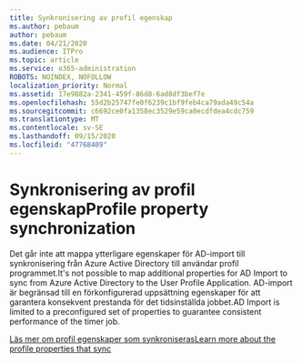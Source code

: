 ```yaml
---
title: Synkronisering av profil egenskap
ms.author: pebaum
author: pebaum
ms.date: 04/21/2020
ms.audience: ITPro
ms.topic: article
ms.service: o365-administration
ROBOTS: NOINDEX, NOFOLLOW
localization_priority: Normal
ms.assetid: 17e9882a-2341-459f-86d8-6ad8df3bef7e
ms.openlocfilehash: 55d2b25747fe0f6239c1bf9feb4ca79ada49c54a
ms.sourcegitcommit: c6692ce0fa1358ec3529e59ca0ecdfdea4cdc759
ms.translationtype: MT
ms.contentlocale: sv-SE
ms.lasthandoff: 09/15/2020
ms.locfileid: "47768409"
---
```

# <a name="profile-property-synchronization"></a><span data-ttu-id="39c70-102">Synkronisering av profil egenskap</span><span class="sxs-lookup"><span data-stu-id="39c70-102">Profile property synchronization</span></span>

<span data-ttu-id="39c70-103">Det går inte att mappa ytterligare egenskaper för AD-import till synkronisering från Azure Active Directory till användar profil programmet.</span><span class="sxs-lookup"><span data-stu-id="39c70-103">It's not possible to map additional properties for AD Import to sync from Azure Active Directory to the User Profile Application.</span></span> <span data-ttu-id="39c70-104">AD-import är begränsad till en förkonfigurerad uppsättning egenskaper för att garantera konsekvent prestanda för det tidsinställda jobbet.</span><span class="sxs-lookup"><span data-stu-id="39c70-104">AD Import is limited to a preconfigured set of properties to guarantee consistent performance of the timer job.</span></span>
  
[<span data-ttu-id="39c70-105">Läs mer om profil egenskaper som synkroniseras</span><span class="sxs-lookup"><span data-stu-id="39c70-105">Learn more about the profile properties that sync</span></span>](https://go.microsoft.com/fwlink/?linkid=875671)
  

